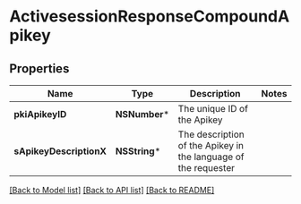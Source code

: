 # ActivesessionResponseCompoundApikey

## Properties
Name | Type | Description | Notes
------------ | ------------- | ------------- | -------------
**pkiApikeyID** | **NSNumber*** | The unique ID of the Apikey | 
**sApikeyDescriptionX** | **NSString*** | The description of the Apikey in the language of the requester | 

[[Back to Model list]](../README.md#documentation-for-models) [[Back to API list]](../README.md#documentation-for-api-endpoints) [[Back to README]](../README.md)


